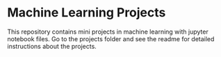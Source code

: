 # Machine Learning Projects
This repository contains mini projects in machine learning with jupyter notebook files.
Go to the projects folder and see the readme for detailed instructions about the projects.
